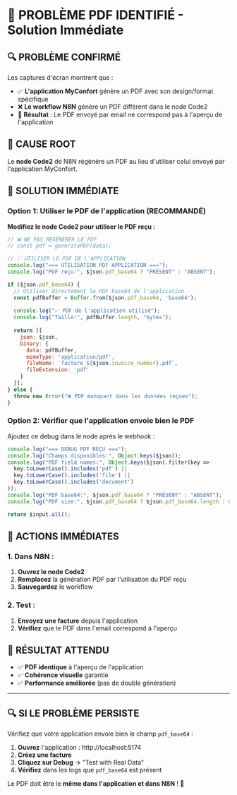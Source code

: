 # 🚨 PROBLÈME PDF IDENTIFIÉ - Solution Immédiate

## 🔍 **PROBLÈME CONFIRMÉ**

Les captures d'écran montrent que :
- ✅ **L'application MyConfort** génère un PDF avec son design/format spécifique
- ❌ **Le workflow N8N** génère un PDF différent dans le node Code2
- 🔄 **Résultat** : Le PDF envoyé par email ne correspond pas à l'aperçu de l'application

## 🎯 **CAUSE ROOT**

Le **node Code2** de N8N régénère un PDF au lieu d'utiliser celui envoyé par l'application MyConfort.

## 🚀 **SOLUTION IMMÉDIATE**

### **Option 1: Utiliser le PDF de l'application (RECOMMANDÉ)**

**Modifiez le node Code2 pour utiliser le PDF reçu :**

```javascript
// ❌ NE PAS RÉGÉNÉRER LE PDF
// const pdf = generatePDF(data);

// ✅ UTILISER LE PDF DE L'APPLICATION
console.log("=== UTILISATION PDF APPLICATION ===");
console.log("PDF reçu:", $json.pdf_base64 ? "PRÉSENT" : "ABSENT");

if ($json.pdf_base64) {
  // Utiliser directement le PDF base64 de l'application
  const pdfBuffer = Buffer.from($json.pdf_base64, 'base64');
  
  console.log("✅ PDF de l'application utilisé");
  console.log("Taille:", pdfBuffer.length, "bytes");
  
  return [{
    json: $json,
    binary: {
      data: pdfBuffer,
      mimeType: 'application/pdf',
      fileName: `facture_${$json.invoice_number}.pdf`,
      fileExtension: 'pdf'
    }
  }];
} else {
  throw new Error("❌ PDF manquant dans les données reçues");
}
```

### **Option 2: Vérifier que l'application envoie bien le PDF**

Ajoutez ce debug dans le node après le webhook :

```javascript
console.log("=== DEBUG PDF REÇU ===");
console.log("Champs disponibles:", Object.keys($json));
console.log("PDF field names:", Object.keys($json).filter(key => 
  key.toLowerCase().includes('pdf') || 
  key.toLowerCase().includes('file') || 
  key.toLowerCase().includes('document')
));
console.log("PDF base64:", $json.pdf_base64 ? "PRÉSENT" : "ABSENT");
console.log("PDF size:", $json.pdf_base64 ? $json.pdf_base64.length : 0);

return $input.all();
```

## 🔧 **ACTIONS IMMÉDIATES**

### **1. Dans N8N :**
1. **Ouvrez le node Code2**
2. **Remplacez** la génération PDF par l'utilisation du PDF reçu
3. **Sauvegardez** le workflow

### **2. Test :**
1. **Envoyez une facture** depuis l'application
2. **Vérifiez** que le PDF dans l'email correspond à l'aperçu

## 🎯 **RÉSULTAT ATTENDU**

- ✅ **PDF identique** à l'aperçu de l'application
- ✅ **Cohérence visuelle** garantie
- ✅ **Performance améliorée** (pas de double génération)

---

## 🔍 **SI LE PROBLÈME PERSISTE**

Vérifiez que votre application envoie bien le champ `pdf_base64` :

1. **Ouvrez** l'application : http://localhost:5174
2. **Créez une facture**
3. **Cliquez sur Debug** → "Test with Real Data"
4. **Vérifiez** dans les logs que `pdf_base64` est présent

Le PDF doit être le **même dans l'application et dans N8N** ! 🎯
